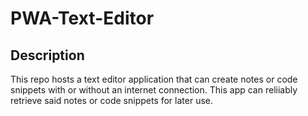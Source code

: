 # PWA-Text-Editor

## Description
This repo hosts a text editor application that can create notes or code snippets with or without an internet connection. This app can reliiably retrieve said notes or code snippets for later use.